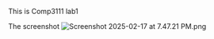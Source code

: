 This is Comp3111 lab1

The screenshot
![Screenshot 2025-02-17 at 7.47.21 PM.png](../../../../../../../Desktop/Screenshot%202025-02-17%20at%207.47.21%20PM.png)